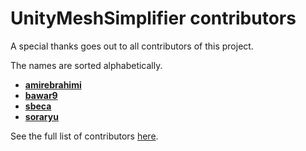 # UnityMeshSimplifier contributors

A special thanks goes out to all contributors of this project.

The names are sorted alphabetically.

* **[amirebrahimi](https://github.com/amirebrahimi)**
* **[bawar9](https://github.com/bawar9)**
* **[sbeca](https://github.com/sbeca)**
* **[soraryu](https://github.com/soraryu)**

See the full list of contributors [here](https://github.com/Whinarn/UnityMeshSimplifier/graphs/contributors).
